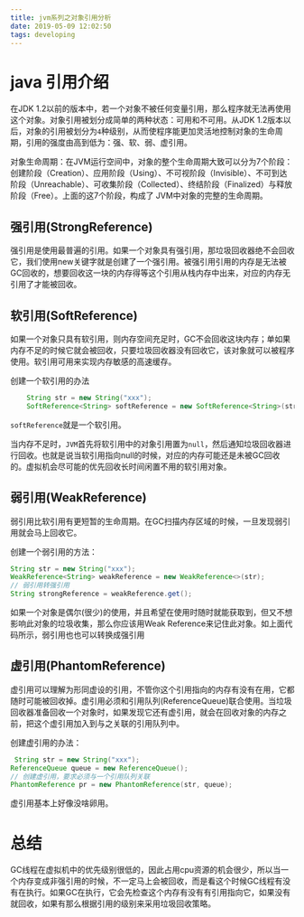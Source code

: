 ```yaml
---
title: jvm系列之对象引用分析
date: 2019-05-09 12:02:50
tags: developing
---
```


# java 引用介绍

在JDK 1.2以前的版本中，若一个对象不被任何变量引用，那么程序就无法再使用这个对象。对象引用被划分成简单的两种状态：可用和不可用。从JDK 1.2版本以后，对象的引用被划分为`4`种级别，从而使程序能更加灵活地控制对象的生命周期，引用的强度由高到低为：强、软、弱、虚引用。

对象生命周期：在JVM运行空间中，对象的整个生命周期大致可以分为7个阶段：创建阶段（Creation）、应用阶段（Using）、不可视阶段（Invisible）、不可到达阶段（Unreachable）、可收集阶段（Collected）、终结阶段（Finalized）与释放阶段（Free）。上面的这7个阶段，构成了 JVM中对象的完整的生命周期。

<!--more-->

## 强引用(StrongReference)

强引用是使用最普遍的引用。如果一个对象具有强引用，那垃圾回收器绝不会回收它，我们使用new关键字就是创建了一个强引用。被强引用引用的内存是无法被GC回收的，想要回收这一块的内存得等这个引用从栈内存中出来，对应的内存无引用了才能被回收。

## 软引用(SoftReference)

如果一个对象只具有软引用，则内存空间充足时，GC不会回收这块内存；单如果内存不足的时候它就会被回收，只要垃圾回收器没有回收它，该对象就可以被程序使用。软引用可用来实现内存敏感的高速缓存。

创建一个软引用的办法

```java
    String str = new String("xxx");
    SoftReference<String> softReference = new SoftReference<String>(str);
```

`softReference`就是一个软引用。

当内存不足时，`JVM`首先将软引用中的对象引用置为`null`，然后通知垃圾回收器进行回收。也就是说当软引用指向null的时候，对应的内存可能还是未被GC回收的。虚拟机会尽可能的优先回收长时间闲置不用的软引用对象。

## 弱引用(WeakReference)

弱引用比软引用有更短暂的生命周期。在GC扫描内存区域的时候，一旦发现弱引用就会马上回收它。

创建一个弱引用的方法：

```java
String str = new String("xxx");
WeakReference<String> weakReference = new WeakReference<>(str);
// 弱引用转强引用
String strongReference = weakReference.get();
```

如果一个对象是偶尔(很少)的使用，并且希望在使用时随时就能获取到，但又不想影响此对象的垃圾收集，那么你应该用Weak Reference来记住此对象。如上面代码所示，弱引用也也可以转换成强引用

## 虚引用(PhantomReference)

虚引用可以理解为形同虚设的引用，不管你这个引用指向的内存有没有在用，它都随时可能被回收掉。虚引用必须和引用队列(ReferenceQueue)联合使用。当垃圾回收器准备回收一个对象时，如果发现它还有虚引用，就会在回收对象的内存之前，把这个虚引用加入到与之关联的引用队列中。

创建虚引用的办法：

```java
 String str = new String("xxx");
ReferenceQueue queue = new ReferenceQueue();
// 创建虚引用，要求必须与一个引用队列关联
PhantomReference pr = new PhantomReference(str, queue);
```

虚引用基本上好像没啥卵用。

# 总结

GC线程在虚拟机中的优先级别很低的，因此占用cpu资源的机会很少，所以当一个内存变成非强引用的时候，不一定马上会被回收，而是看这个时候GC线程有没有在执行。如果GC在执行，它会先检查这个内存有没有有引用指向它，如果没有就回收，如果有那么根据引用的级别来采用垃圾回收策略。

